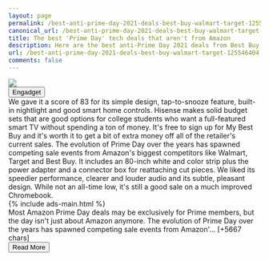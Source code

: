 ```yaml
---
layout: page
permalink: /best-anti-prime-day-2021-deals-best-buy-walmart-target-125546404.html
canonical_url: /best-anti-prime-day-2021-deals-best-buy-walmart-target-125546404.html
title: The best 'Prime Day' tech deals that aren't from Amazon
description: Here are the best anti-Prime Day 2021 deals from Best Buy, Walmart, Target and others..
url: /best-anti-prime-day-2021-deals-best-buy-walmart-target-125546404.html
comments: false
---
```


<div class="row">
<div class="col-12">
<img src="https://s.yimg.com/os/creatr-uploaded-images/2021-04/ab871810-96d5-11eb-b5fe-41c2db4984ea">
</div>
</div>
<div class="row">
<div class="col-12 mt-2">
<button type="button" class="btn btn-outline-info">Engadget</button>
</div>
</div>
<div class="row">
<div class="col-12">
<div>We gave it a score of 83 for its simple design, tap-to-snooze feature, built-in nightlight and good smart home controls. Hisense makes solid budget sets that are good options for college students who want a full-featured smart TV without spending a ton of money. It's free to sign up for My Best Buy and it's worth it to get a bit of extra money off all of the retailer's current sales. The evolution of Prime Day over the years has spawned competing sale events from Amazon's biggest competitors like Walmart, Target and Best Buy. It includes an 80-inch white and color strip plus the power adapter and a connector box for reattaching cut pieces. We liked its speedier performance, clearer and louder audio and its subtle, pleasant design. While not an all-time low, it's still a good sale on a much improved Chromebook.</div>
</div>
</div>
<div class="row">
<div class="col-12">


<div class="row">
  {% include ads-main.html %}
</div>

<div>Most Amazon Prime Day deals may be exclusively for Prime members, but the day isn't just about Amazon anymore. The evolution of Prime Day over the years has spawned competing sale events from Amazon'… [+5667 chars]</div>
</div>
</div>
<div class="row">
<div class="col-12 text-center">
<a href="https://www.engadget.com/best-anti-prime-day-2021-deals-best-buy-walmart-target-125546404.html">
<button type="button" class="btn btn-info">Read More</button>
</a>
</div>
</div>
